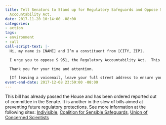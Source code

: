```yaml
---
title: Tell Senators to Stand up for Regulatory Safeguards and Oppose S 951, the Regulatory
  Accountability Act.
date: 2017-11-20 10:14:00 -08:00
categories:
- action
tags:
- environment
- call
call-script-text: |-
  Hi, my name is [NAME] and I’m a constituent from [CITY, ZIP].

  I urge you to oppose S 951, the Regulatory Accountability Act.  This act would place exhaustive requirements on agencies developing protective regulations and would place short-term economic and energy interests above public health and the environment.  My family depends on the safeguards established by EPA and other agencies to ensure we have safe air, water, land, food, household products and working conditions.  The intent of this bill is to make those safeguards impossible to achieve, and it is unnecessary because studies show that the economy prospers when people and the environment are healthy.

  Thank you for your time and attention.

  [If leaving a voicemail, leave your full street address to ensure your call is tallied]
event-end-date: 2017-12-08 23:59:00 -08:00
---
```


This bill has already passed the House and has been ordered reported out of committee in the Senate. It is another in the slew of bills aimed at preventing future regulatory protections.  See more information at the following sites:  [Indivisible](https://www.indivisibleguide.com/resource/raa-worst-bill-youve-never-heard/), [Coalition for Sensible Safeguards](http://sensiblesafeguards.org/issues/regulatory-accountability-act/), [Union of Concerned Scientists](http://blog.ucsusa.org/michael-halpern/the-regulatory-accountability-act-subverts-science-and-must-be-stopped)